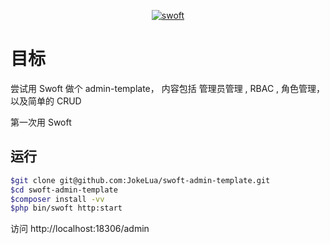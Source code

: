 <p align="center">
    <a href="https://github.com/swoft-cloud/swoft" target="_blank">
        <img src="http://qiniu.daydaygo.top/swoft-logo.png?imageView2/2/w/300" alt="swoft"/>
    </a>
</p>

# 目标

尝试用 Swoft 做个 admin-template，
内容包括 管理员管理 , RBAC , 角色管理， 以及简单的 CRUD

第一次用 Swoft

## 运行

```bash
$git clone git@github.com:JokeLua/swoft-admin-template.git
$cd swoft-admin-template
$composer install -vv
$php bin/swoft http:start
```

访问 http://localhost:18306/admin
